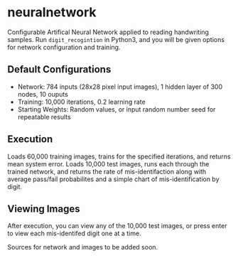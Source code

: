 # neuralnetwork

Configurable Artifical Neural Network applied to reading handwriting samples. Run `digit_recogintion` in Python3, and you will be given options for network configuration and training.

## Default Configurations
 * Network: 784 inputs (28x28 pixel input images), 1 hidden layer of 300 nodes, 10 ouputs
 * Training: 10,000 iterations, 0.2 learning rate
 * Starting Weights: Random values, or input random number seed for repeatable results

## Execution
Loads 60,000 training images, trains for the specified iterations, and returns mean system error. Loads 10,000 test images, runs each through the trained network, and returns the rate of mis-identifaction along with average pass/fail probabilites and a simple chart of mis-identification by digit.

## Viewing Images
After execution, you can view any of the 10,000 test images, or press enter to view each mis-identifed digit one at a time.

Sources for network and images to be added soon.
